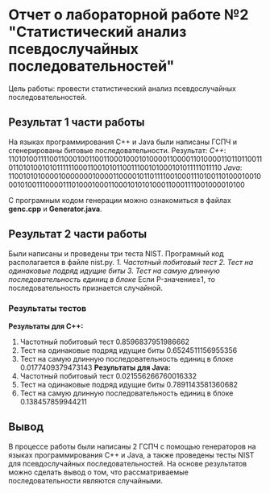 # Отчет о лабораторной работе №2 "Статистический анализ псевдослучайных последовательностей"
Цель работы: провести статистический анализ псевдослучайных последовательностей.
## Результат 1 части работы
На языках программирования C++ и Java были написаны ГСПЧ и сгенерированы битовые последовательности. Результат:
*С++*: 11010100111100110001001100110001000101000011000011010000110110110011011010100101011111100011001010110011100101000101011111011110
*Java*:  11001010100001000000010000110000101101111001000111010011010001001000101001110000111010001000110001010101000110001111001000010100

С програмным кодом генерации можно ознакомиться в файлах **genc.cpp** и **Generator.java**.
## Результат 2 части работы
Были написаны и проведены три теста NIST. Програмный код располагается в файле nist.py.
*1. Частотный побитовый тест*
*2. Тест на одинаковые подряд идущие биты*
*3. Тест на самую длинную последовательность единиц в блоке*
Если P-значение&ge;1, то последовательность признается случайной.
### Результаты тестов
**Результаты для С++:**
1. Частотный побитовый тест 0.8596837951986662
2. Тест на одинаковые подряд идущие биты 0.6524511156955356
3. Тест на самую длинную последовательность единиц в блоке 0.0177409379473143
**Результаты для Java:**
1. Частотный побитовый тест 0.021556266760016332
2. Тест на одинаковые подряд идущие биты 0.7891143581360682
3. Тест на самую длинную последовательность единиц в блоке 0.138457859944211

## Вывод
В процессе работы были написаны 2 ГСПЧ с помощью генераторов на языках программирования C++ и Java, а также проведены тесты NIST для псевдослучайных последовательностей. На основе результатов можно сделать вывод о том, что рассматриваемые последовательности являются случайными.